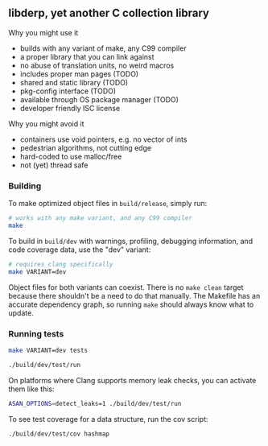 ## libderp, yet another C collection library

Why you might use it

* builds with any variant of make, any C99 compiler
* a proper library that you can link against
* no abuse of translation units, no weird macros
* includes proper man pages (TODO)
* shared and static library (TODO)
* pkg-config interface (TODO)
* available through OS package manager (TODO)
* developer friendly ISC license

Why you might avoid it

* containers use void pointers, e.g. no vector of ints
* pedestrian algorithms, not cutting edge
* hard-coded to use malloc/free
* not (yet) thread safe

### Building

To make optimized object files in `build/release`, simply run:

```sh
# works with any make variant, and any C99 compiler
make
```

To build in `build/dev` with warnings, profiling, debugging information, and
code coverage data, use the "dev" variant:

```sh
# requires clang specifically
make VARIANT=dev
```

Object files for both variants can coexist. There is no `make clean` target
because there shouldn't be a need to do that manually. The Makefile has an
accurate dependency graph, so running `make` should always know what to update.

### Running tests

```sh
make VARIANT=dev tests

./build/dev/test/run
```

On platforms where Clang supports memory leak checks, you can activate them
like this:

```sh
ASAN_OPTIONS=detect_leaks=1 ./build/dev/test/run
```

To see test coverage for a data structure, run the cov script:

```sh
./build/dev/test/cov hashmap
```
